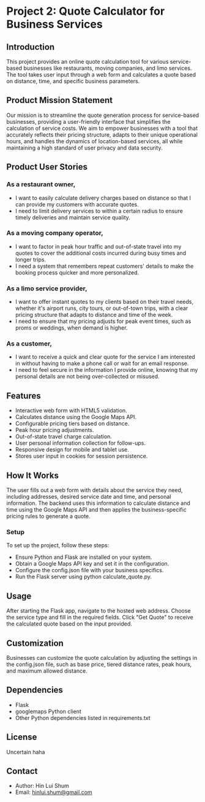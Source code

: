 # Project 2: Quote Calculator for Business Services

## Introduction
This project provides an online quote calculation tool for various service-based businesses like restaurants, moving companies, and limo services. The tool takes user input through a web form and calculates a quote based on distance, time, and specific business parameters.

## Product Mission Statement
Our mission is to streamline the quote generation process for service-based businesses, providing a user-friendly interface that simplifies the calculation of service costs. We aim to empower businesses with a tool that accurately reflects their pricing structure, adapts to their unique operational hours, and handles the dynamics of location-based services, all while maintaining a high standard of user privacy and data security.

## Product User Stories

### As a restaurant owner,

- I want to easily calculate delivery charges based on distance so that I can provide my customers with accurate quotes.
- I need to limit delivery services to within a certain radius to ensure timely deliveries and maintain service quality.

### As a moving company operator,

- I want to factor in peak hour traffic and out-of-state travel into my quotes to cover the additional costs incurred during busy times and longer trips.
- I need a system that remembers repeat customers' details to make the booking process quicker and more personalized.

### As a limo service provider,

- I want to offer instant quotes to my clients based on their travel needs, whether it's airport runs, city tours, or out-of-town trips, with a clear pricing structure that adapts to distance and time of the week.
- I need to ensure that my pricing adjusts for peak event times, such as proms or weddings, when demand is higher.

### As a customer,

- I want to receive a quick and clear quote for the service I am interested in without having to make a phone call or wait for an email response.
- I need to feel secure in the information I provide online, knowing that my personal details are not being over-collected or misused.

## Features
- Interactive web form with HTML5 validation.
- Calculates distance using the Google Maps API.
- Configurable pricing tiers based on distance.
- Peak hour pricing adjustments.
- Out-of-state travel charge calculation.
- User personal information collection for follow-ups.
- Responsive design for mobile and tablet use.
- Stores user input in cookies for session persistence.
  
## How It Works
The user fills out a web form with details about the service they need, including addresses, desired service date and time, and personal information. The backend uses this information to calculate distance and time using the Google Maps API and then applies the business-specific pricing rules to generate a quote.

### Setup
To set up the project, follow these steps:

- Ensure Python and Flask are installed on your system.
- Obtain a Google Maps API key and set it in the configuration.
- Configure the config.json file with your business specifics.
- Run the Flask server using python calculate_quote.py.

## Usage
After starting the Flask app, navigate to the hosted web address. Choose the service type and fill in the required fields. Click "Get Quote" to receive the calculated quote based on the input provided.

## Customization
Businesses can customize the quote calculation by adjusting the settings in the config.json file, such as base price, tiered distance rates, peak hours, and maximum allowed distance.

## Dependencies
- Flask
- googlemaps Python client
- Other Python dependencies listed in requirements.txt

## License
Uncertain haha

## Contact
- Author: Hin Lui Shum
- Email: hinlui.shum@gmail.com
